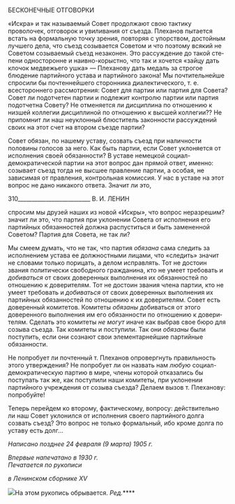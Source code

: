 БЕСКОНЕЧНЫЕ ОТГОВОРКИ

«Искра» и так называемый Совет продолжают свою тактику проволочек, отговорок и увиливания от съезда. Плеханов пытается встать на формальную точку зрения, по­вторяя с упорством, достойным лучшего дела, что съезд созывается Советом и что по­этому всякий не Советом созываемый съезд незаконен. Это рассуждение до такой сте­пени односторонне и наивно-корыстно, что так и хочется «зайцу дать клочок медвежь­его ушка» — Плеханову дать медаль за строгое блюдение партийного устава и партий­ного закона! Мы почтительнейше спросили бы почтеннейшего сторонника диалектиче­ского, т. е. всестороннего рассмотрения: Совет для партии или партия для Совета? Со­вет ли подотчетен партии и подлежит контролю партии или партия подотчетна Совету? Не отменяется ли дисциплина по отношению к низшей коллегии дисциплиной по от­ношению к высшей коллегии?? Не припомнит ли наш неуклонный блюститель закон­ности рассуждений своих на этот счет на втором съезде партии?

Совет обязан, по нашему уставу, созвать съезд при наличности половины голосов за него. Как быть партии, если Совет уклоняется от исполнения своей обязанности? В ус­таве немецкой социал-демократической партии на этот вопрос дан прямой ответ, имен­но: созывает съезд тогда не высшее правление партии, а особая, не зависимая от прав­ления, контрольная комиссия. У нас в уставе на этот вопрос не дано никакого ответа. Значит ли это,

  

310__________________________ В. И. ЛЕНИН

спросим мы друзей наших из новой «Искры», что вопрос неразрешим? значит ли это, что партия при уклонении Совета от исполнения его партийных обязанностей должна распуститься и быть замененной Советом? Партия для Совета, не так ли?

Мы смеем думать, что не так, что партия _обязана_ сама следить за исполнением уста­ва ее должностными лицами, что «следить» значит не словами только порицать, а де­лом исправлять. Тот не достоин звания политически свободного гражданина, кто не умеет требовать и _добиваться_ от своих доверенных выполнения их обязанностей по отношению к доверителям. Тот не достоин звания члена партии, кто не умеет требовать и _добиваться_ от своих доверенных выполнения их партийных обязанностей по отно­шению к их доверителям. Совет есть доверенный комитетов. Комитеты _обязаны_ доби­ваться от этого доверенного выполнения им его обязанности по отношению к довери­телям. Сделать это комитеты _не могут_ иначе как выбрав свое бюро для созыва съезда. Так комитеты и поступили. Так они _обязаны_ были поступить, если они сознают свои элементарнейшие партийные обязанности.

Не попробует ли почтенный т. Плеханов опровергнуть правильность этого утвер­ждения? Не попробует ли он назвать нам _любую_ социал-демократическую партию в мире, члены которой отказались бы поступать так же, как поступили наши комитеты, при уклонении партийного учреждения от созыва съезда? Делаем вызов т. Плеханову: попробуйте!

Теперь перейдем ко второму, фактическому, вопросу: действительно ли наш Совет уклонился от исполнения своего партийного долга созвать съезд? Это вопрос не только формальный, ибо кроме долга по уставу есть долг...

_Написано позднее 24 февраля (9 марта) 1905 г._

_Впервые напечатано в 1930 г.                                                              Печатается по рукописи_

_в Ленинском сборнике_ _XV_

![](file:///C:/Users/bot32/AppData/Local/Temp/msohtmlclip1/01/clip_image001.png)На этом рукопись обрывается. _Ред._****